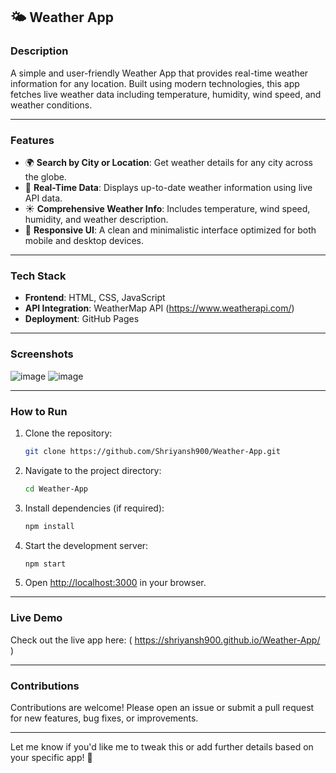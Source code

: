 ## 🌤️ Weather App

### **Description**  
A simple and user-friendly Weather App that provides real-time weather information for any location. Built using modern technologies, this app fetches live weather data including temperature, humidity, wind speed, and weather conditions.

---

### **Features**  
- 🌍 **Search by City or Location**: Get weather details for any city across the globe.  
- 📡 **Real-Time Data**: Displays up-to-date weather information using live API data.  
- ☀️ **Comprehensive Weather Info**: Includes temperature, wind speed, humidity, and weather description.  
- 🎨 **Responsive UI**: A clean and minimalistic interface optimized for both mobile and desktop devices.  
---

### **Tech Stack**  
- **Frontend**: HTML, CSS, JavaScript  
- **API Integration**: WeatherMap API (https://www.weatherapi.com/)  
- **Deployment**: GitHub Pages  

---

### **Screenshots**  
![image](https://github.com/user-attachments/assets/3d6d698d-eddb-4ffa-a8bd-662006c5518b)
![image](https://github.com/user-attachments/assets/25b79dbf-2d41-4c45-a02a-708636fb234e)


---

### **How to Run**  
1. Clone the repository:  
   ```bash
   git clone https://github.com/Shriyansh900/Weather-App.git
   ```
2. Navigate to the project directory:  
   ```bash
   cd Weather-App
   ```
3. Install dependencies (if required):  
   ```bash
   npm install
   ```
4. Start the development server:  
   ```bash
   npm start
   ```
5. Open [http://localhost:3000](http://localhost:3000) in your browser.

---

### **Live Demo**  
Check out the live app here: ( https://shriyansh900.github.io/Weather-App/ )

---

### **Contributions**  
Contributions are welcome! Please open an issue or submit a pull request for new features, bug fixes, or improvements.

---

Let me know if you'd like me to tweak this or add further details based on your specific app! 🚀
